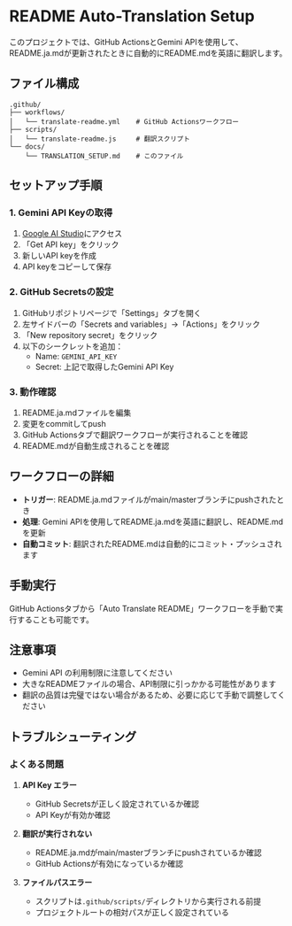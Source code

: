 # README Auto-Translation Setup

このプロジェクトでは、GitHub ActionsとGemini APIを使用して、README.ja.mdが更新されたときに自動的にREADME.mdを英語に翻訳します。

## ファイル構成

```
.github/
├── workflows/
│   └── translate-readme.yml    # GitHub Actionsワークフロー
├── scripts/
│   └── translate-readme.js     # 翻訳スクリプト
└── docs/
    └── TRANSLATION_SETUP.md    # このファイル
```

## セットアップ手順

### 1. Gemini API Keyの取得

1. [Google AI Studio](https://aistudio.google.com/)にアクセス
2. 「Get API key」をクリック
3. 新しいAPI keyを作成
4. API keyをコピーして保存

### 2. GitHub Secretsの設定

1. GitHubリポジトリページで「Settings」タブを開く
2. 左サイドバーの「Secrets and variables」→「Actions」をクリック
3. 「New repository secret」をクリック
4. 以下のシークレットを追加：
   - Name: `GEMINI_API_KEY`
   - Secret: 上記で取得したGemini API Key

### 3. 動作確認

1. README.ja.mdファイルを編集
2. 変更をcommitしてpush
3. GitHub Actionsタブで翻訳ワークフローが実行されることを確認
4. README.mdが自動生成されることを確認

## ワークフローの詳細

- **トリガー**: README.ja.mdファイルがmain/masterブランチにpushされたとき
- **処理**: Gemini APIを使用してREADME.ja.mdを英語に翻訳し、README.mdを更新
- **自動コミット**: 翻訳されたREADME.mdは自動的にコミット・プッシュされます

## 手動実行

GitHub Actionsタブから「Auto Translate README」ワークフローを手動で実行することも可能です。

## 注意事項

- Gemini API の利用制限に注意してください
- 大きなREADMEファイルの場合、API制限に引っかかる可能性があります
- 翻訳の品質は完璧ではない場合があるため、必要に応じて手動で調整してください

## トラブルシューティング

### よくある問題

1. **API Key エラー**
   - GitHub Secretsが正しく設定されているか確認
   - API Keyが有効か確認

2. **翻訳が実行されない**
   - README.ja.mdがmain/masterブランチにpushされているか確認
   - GitHub Actionsが有効になっているか確認

3. **ファイルパスエラー**
   - スクリプトは`.github/scripts/`ディレクトリから実行される前提
   - プロジェクトルートの相対パスが正しく設定されている
